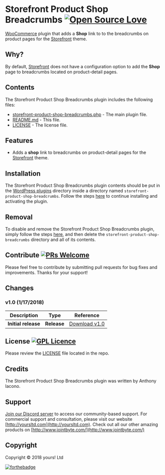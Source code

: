 # Storefront Product Shop Breadcrumbs [![Open Source Love](https://badges.frapsoft.com/os/v2/open-source.svg?v=103)](https://github.com/ellerbrock/open-source-badges/)
[WooCommerce](https://woocommerce.com) plugin that adds a **Shop** link to to the breadcrumbs on product pages for the [Storefront](https://wordpress.org/themes/storefront/) theme.
## Why?
By default, [Storefront](https://wordpress.org/themes/storefront/) does not have a configuration option to add the **Shop** page to breadcrumbs located on product-detail pages.

## Contents

The Storefront Product Shop Breadcrumbs plugin includes the following files:
* [storefront-product-shop-breadcrumbs.php](storefront-product-shop-breadcrumbs.php) - The main plugin file.
* [README.md](README.md) - This file.
* [LICENSE](LICENSE) - The license file.

## Features
* Adds a **shop** link to breadcrumbs on product-detail pages for the [Storefront](https://wordpress.org/themes/storefront/) theme.

## Installation
The Storefront Product Shop Breadcrumbs plugin contents should be put in the [WordPress plugins](https://codex.wordpress.org/Writing_a_Plugin#Names.2C_Files.2C_and_Locations) directory inside a directory named `storefront-product-shop-breadcrumbs`. Follow the steps [here](https://codex.wordpress.org/Managing_Plugins#Manual_Plugin_Installation) to continue installing and activating the plugin.

## Removal
To disable and remove the Storefront Product Shop Breadcrumbs plugin, simply follow the steps [here](https://codex.wordpress.org/Managing_Plugins#Uninstalling_Plugins), and then delete the `storefront-product-shop-breadcrumbs` directory and all of its contents.

## Contribute [![PRs Welcome](https://img.shields.io/badge/PRs-welcome-brightgreen.svg?style=flat-square)](http://makeapullrequest.com)
Please feel free to contribute by submitting pull requests for bug fixes and improvements. Thanks for your support!

## Changes
### v1.0 (__1/17/2018__)


| Description  | Type | Reference |
| ------------- | ------------- | ------------- |
| **Initial release**  | **Release**  | [Download v1.0](https://github.com/YoursLtd/storefront-product-shop-breadcrumbs/releases/tag/v1.0) |

## License [![GPL Licence](https://badges.frapsoft.com/os/gpl/gpl.svg?v=103)](https://opensource.org/licenses/GPL-2.0/)
Please review the [LICENSE](LICENSE) file located in the repo.

## Credits
The Storefront Product Shop Breadcrumbs plugin was written by Anthony Iacono.

## Support
[Join our Discord server](https://discord.gg/wkMbsn7) to access our community-based support. For commercial support and consultation, please visit our website [http://yoursltd.com](http://yoursltd.com). Check out all our other amazing products on [http://www.jointbyte.com/](http://www.jointbyte.com/)

## Copyright
Copyright &copy; 2018 yours! Ltd

[![forthebadge](http://forthebadge.com/images/badges/certified-steve-bruhle.svg)](http://forthebadge.com)
